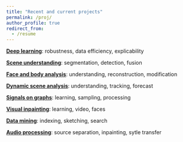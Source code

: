 ```yaml
---
title: "Recent and current projects"
permalink: /proj/
author_profile: true
redirect_from:
  - /resume
---
```


**[Deep learning](/deep/)**: robustness, data efficiency, explicability 

**[Scene understanding](/reconstruct/)**: segmentation, detection, fusion 

**[Face and body analysis](/face/)**:  understanding, reconstruction, modification

**[Dynamic scene analysis](/motion/)**: understanding, tracking, forecast 

**[Signals on graphs](/graph/)**:  learning, sampling, processing

**[Visual inpainting](/inpaint/)**: learning, video, faces

**[Data mining](/search/)**: indexing, sketching, search 

**[Audio processing](/audio/)**: source separation, inpainting, sytle transfer
